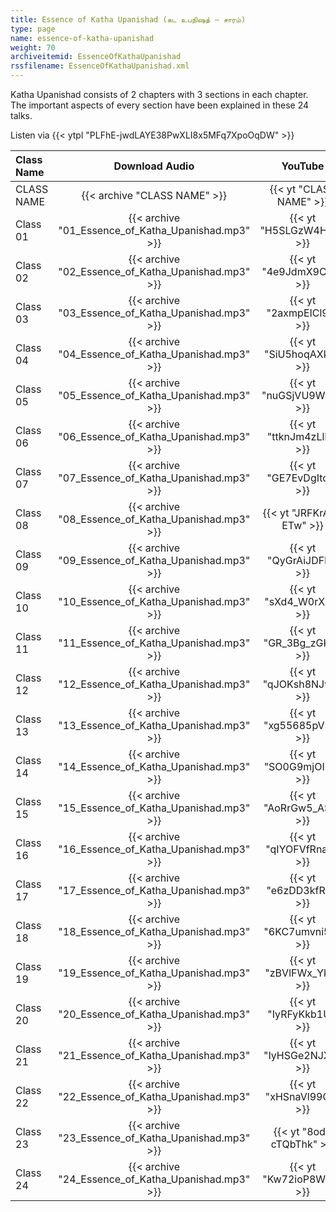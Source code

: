 ```yaml
---
title: Essence of Katha Upanishad (கட உபநிஷத் – சாரம்)
type: page
name: essence-of-katha-upanishad
weight: 70
archiveitemid: EssenceOfKathaUpanishad
rssfilename: EssenceOfKathaUpanishad.xml
---
```


Katha Upanishad consists of 2 chapters with 3 sections in each chapter. The important aspects of every section have been explained in these 24 talks.

Listen via {{< ytpl "PLFhE-jwdLAYE38PwXLI8x5MFq7XpoOqDW" >}}

Class Name | Download Audio | YouTube
:---|:---:|:---:
CLASS NAME | {{< archive "CLASS NAME" >}} | {{< yt "CLASS NAME" >}}
Class 01 | {{< archive "01_Essence_of_Katha_Upanishad.mp3" >}} | {{< yt "H5SLGzW4HA4" >}}
Class 02 | {{< archive "02_Essence_of_Katha_Upanishad.mp3" >}} | {{< yt "4e9JdmX9C3o" >}}
Class 03 | {{< archive "03_Essence_of_Katha_Upanishad.mp3" >}} | {{< yt "2axmpEICl9o" >}}
Class 04 | {{< archive "04_Essence_of_Katha_Upanishad.mp3" >}} | {{< yt "SiU5hoqAXkQ" >}}
Class 05 | {{< archive "05_Essence_of_Katha_Upanishad.mp3" >}} | {{< yt "nuGSjVU9WTU" >}}
Class 06 | {{< archive "06_Essence_of_Katha_Upanishad.mp3" >}} | {{< yt "ttknJm4zLlM" >}}
Class 07 | {{< archive "07_Essence_of_Katha_Upanishad.mp3" >}} | {{< yt "GE7EvDgItos" >}}
Class 08 | {{< archive "08_Essence_of_Katha_Upanishad.mp3" >}} | {{< yt "JRFKrA8-ETw" >}}
Class 09 | {{< archive "09_Essence_of_Katha_Upanishad.mp3" >}} | {{< yt "QyGrAiJDFl0" >}}
Class 10 | {{< archive "10_Essence_of_Katha_Upanishad.mp3" >}} | {{< yt "sXd4_W0rXuk" >}}
Class 11 | {{< archive "11_Essence_of_Katha_Upanishad.mp3" >}} | {{< yt "GR_3Bg_zGKQ" >}}
Class 12 | {{< archive "12_Essence_of_Katha_Upanishad.mp3" >}} | {{< yt "qJOKsh8NJwc" >}}
Class 13 | {{< archive "13_Essence_of_Katha_Upanishad.mp3" >}} | {{< yt "xg55685pV3g" >}}
Class 14 | {{< archive "14_Essence_of_Katha_Upanishad.mp3" >}} | {{< yt "SO0G9mjOI-c" >}}
Class 15 | {{< archive "15_Essence_of_Katha_Upanishad.mp3" >}} | {{< yt "AoRrGw5_AS4" >}}
Class 16 | {{< archive "16_Essence_of_Katha_Upanishad.mp3" >}} | {{< yt "qIYOFVfRnaU" >}}
Class 17 | {{< archive "17_Essence_of_Katha_Upanishad.mp3" >}} | {{< yt "e6zDD3kfRrs" >}}
Class 18 | {{< archive "18_Essence_of_Katha_Upanishad.mp3" >}} | {{< yt "6KC7umvni5Y" >}}
Class 19 | {{< archive "19_Essence_of_Katha_Upanishad.mp3" >}} | {{< yt "zBVlFWx_Yk8" >}}
Class 20 | {{< archive "20_Essence_of_Katha_Upanishad.mp3" >}} | {{< yt "IyRFyKkb1UI" >}}
Class 21 | {{< archive "21_Essence_of_Katha_Upanishad.mp3" >}} | {{< yt "IyHSGe2NJXY" >}}
Class 22 | {{< archive "22_Essence_of_Katha_Upanishad.mp3" >}} | {{< yt "xHSnaVl99Ck" >}}
Class 23 | {{< archive "23_Essence_of_Katha_Upanishad.mp3" >}} | {{< yt "8od-cTQbThk" >}}
Class 24 | {{< archive "24_Essence_of_Katha_Upanishad.mp3" >}} | {{< yt "Kw72ioP8WBg" >}}